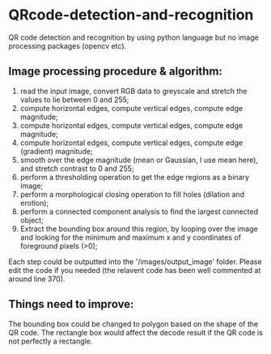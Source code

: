 # QRcode-detection-and-recognition

QR code detection and recognition by using python language but no image processing packages (opencv etc).

## Image processing procedure & algorithm:
1. read the input image, convert RGB data to greyscale and stretch the values to lie between 0 and 255;
2. compute horizontal edges, compute vertical edges, compute edge magnitude;
3. compute horizontal edges, compute vertical edges, compute edge magnitude;
4. compute horizontal edges, compute vertical edges, compute edge (gradient) magnitude;
5. smooth over the edge magnitude (mean or Gaussian, I use mean here), and stretch contrast to 0 and 255;
6. perform a thresholding operation to get the edge regions as a binary image;
7. perform a morphological closing operation to fill holes (dilation and erotion);
8. perform a connected component analysis to find the largest connected object;
9. Extract the bounding box around this region, by looping over the image and looking for the minimum and maximum x and y coordinates of foreground pixels (>0);

Each step could be outputted into the '/images/output_image' folder. Please edit the code if you needed (the relavent code has been well commented at around line 370).

## Things need to improve:
The bounding box could be changed to polygon based on the shape of the QR code.
The rectangle box would affect the decode result if the QR code is not perfectly a rectangle.
